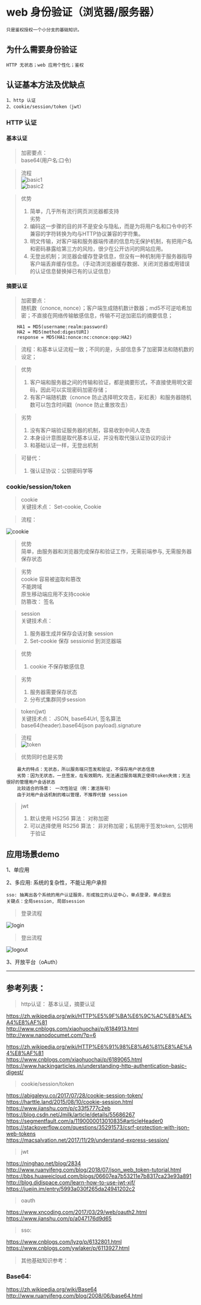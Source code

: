 # web 身份验证（浏览器/服务器）      

    只是鉴权授权一个小分支的基础知识。     

## 为什么需要身份验证   

    HTTP 无状态；web 应用个性化；鉴权

## 认证基本方法及优缺点  

    1、http 认证   
    2、cookie/session/token（jwt）        

### HTTP 认证

#### 基本认证   
> 加密要点：     
> base64(用户名:口令)   

> 流程   
![basic1](./basic1.jpg)  
![basic2](./basic2.jpg)   

> 优势  
> 1. 简单，几乎所有流行网页浏览器都支持  
> 劣势   
> 1. 编码这一步骤的目的并不是安全与隐私，而是为将用户名和口令中的不兼容的字符转换为均与HTTP协议兼容的字符集。
> 2. 明文传输，对客户端和服务器端传递的信息均无保护机制，有把用户名和密码暴露给第三方的风险，很少在公开访问的网站应用。  
> 3. 无登出机制；浏览器会缓存登录信息，但没有一种机制用于服务器指导客户端丢弃缓存信息。（手动清浏览器缓存数据、关闭浏览器或用错误的认证信息替换掉已有的认证信息）

#### 摘要认证   
> 加密要点：     
> 随机数（cnonce, nonce）；客户端生成随机数计数器；md5不可逆哈希加密；不直接在网络传输敏感信息，传输不可逆加密后的摘要信息； 
```
    HA1 = MD5(username:realm:password)
    HA2 = MD5(method:digestURI)
    response = MD5(HA1:nonce:nc:cnonce:qop:HA2)
```

> 流程：和基本认证流程一致；不同的是，头部信息多了加密算法和随机数的设定；

> 优势 
> 1. 客户端和服务器之间的传输和验证，都是摘要形式，不直接使用明文密码，因此可以实现密码加密存储；  
> 2. 有客户端随机数（cnonce 防止选择明文攻击，彩虹表）和服务器随机数可以包含时间戳（nonce 防止重放攻击）  

> 劣势   
> 1. 没有客户端验证服务器的机制，容易收到中间人攻击   
> 2. 本身设计意图是取代基本认证，并没有取代强认证协议的设计   
> 3. 和基础认证一样，无登出机制  

> 可替代：   
> 1. 强认证协议：公钥密码学等   

### cookie/session/token    

> cookie      
> 关键技术点： Set-cookie, Cookie    

> 流程：   

![cookie](./cookie.png)   

> 优势  
> 简单，由服务器和浏览器完成保存和验证工作，无需前端参与, 无需服务器保存状态

> 劣势  
> cookie 容易被盗取和篡改  
> 不能跨域   
> 原生移动端应用不支持cookie   
> 防篡改： 签名  

> session   
> 关键技术点： 
> 1. 服务器生成并保存会话对象 session   
> 2. Set-cookie 保存 sessionid 到浏览器端  

> 优势  
> 1. cookie 不保存敏感信息   

> 劣势   
> 1. 服务器需要保存状态   
> 2. 分布式集群同步session       

> token(jwt)    
> 关键技术点： JSON, base64Url, 签名算法   
> base64(header).base64(json payload).signature   

> 流程  
![token](./token.png) 

> 优势同时也是劣势    
```
    最大的特点：无状态，所以服务端只签发和验证，不保存用户状态信息   
    劣势：因为无状态，一旦签发，在有效期内，无法通过服务端真正使得token失效；无法很好的管理用户会话状态    
    比较适合的场景： 一次性验证（例：激活账号）   
    由于对用户会话机制的难以管理，不推荐代替 session       
```


> jwt  
> 1. 默认使用 HS256 算法： 对称加密   
> 2. 可以选择使用 RS256 算法： 非对称加密；私钥用于签发token, 公钥用于验证   


## 应用场景demo    

1、单应用     

2、多应用: 系统的复杂性，不能让用户承担     

```  
sso: 抽离出各个系统的用户认证服务，形成独立的认证中心，单点登录，单点登出    
关键点：全局session, 局部session   
```
> 登录流程   

![login](./ssologin.png)    

> 登出流程   

![logout](./ssologout.png)   


3、开放平台（oAuth）    





--- 

## 参考列表：   

> http认证： 基本认证，摘要认证  

https://zh.wikipedia.org/wiki/HTTP%E5%9F%BA%E6%9C%AC%E8%AE%A4%E8%AF%81      
http://www.cnblogs.com/xiaohuochai/p/6184913.html     
http://www.nanodocumet.com/?p=6  
 
https://zh.wikipedia.org/wiki/HTTP%E6%91%98%E8%A6%81%E8%AE%A4%E8%AF%81      
https://www.cnblogs.com/xiaohuochai/p/6189065.html    
https://www.hackingarticles.in/understanding-http-authentication-basic-digest/    


> cookie/session/token   

https://abigaleyu.co/2017/07/28/cookie-session-token/    
https://harttle.land/2015/08/10/cookie-session.html   
https://www.jianshu.com/p/c33f5777c2eb    
https://blog.csdn.net/Jmilk/article/details/55686267      
https://segmentfault.com/a/1190000013010835#articleHeader0   
https://stackoverflow.com/questions/35291573/csrf-protection-with-json-web-tokens   
https://macsalvation.net/2017/11/29/understand-express-session/   


> jwt   

https://ninghao.net/blog/2834    
http://www.ruanyifeng.com/blog/2018/07/json_web_token-tutorial.html     
https://bbs.huaweicloud.com/blogs/06607ea7b53211e7b8317ca23e93a891   
http://blog.didispace.com/learn-how-to-use-jwt-xjf/   
https://juejin.im/entry/5993a030f265da24941202c2     


> oauth   

https://www.xncoding.com/2017/03/29/web/oauth2.html  
https://www.jianshu.com/p/a047176d9d65   


> sso:    

https://www.cnblogs.com/lyzg/p/6132801.html   
https://www.cnblogs.com/ywlaker/p/6113927.html    

> 其他基础知识参考：    

### Base64:    
https://zh.wikipedia.org/wiki/Base64    
http://www.ruanyifeng.com/blog/2008/06/base64.html    

